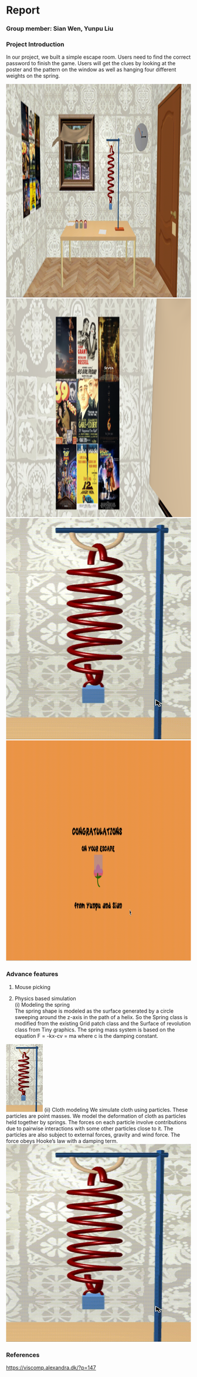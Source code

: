# Report

### Group member: Sian Wen, Yunpu Liu 

### Project Introduction

In our project, we built a simple escape room. Users need to find the correct password to finish the game. Users will get the clues by looking at the poster and the pattern on the window as well as hanging four different weights on the spring.


<img src="/report/room.gif" width="1070" height="581"/>    
<img src="/report/poster.png" width="1075" height="595"/>     
<img src="/report/spring.gif" width="1080" height="602"/>     
<img src="/report/congratulations.gif" width="1076" height="600"/>  

### Advance features

1. Mouse picking

2. Physics based simulation   
(i) Modeling the spring  
The spring shape is modeled as the surface generated by a circle sweeping around the z-axis in the path of a helix. So the Spring class is modified from the existing Grid patch class and the Surface of revolution class from Tiny graphics. The spring mass system is based on the equation F = -kx-cv = ma where c is the damping constant.   
<img src="/report/spring.gif" width="100" height="184"/>   
(ii) Cloth modeling    
We simulate cloth using particles. These particles are point masses. We model the deformation of cloth as particles held together by springs. The forces on each particle involve contributions due to pairwise interactions with some other particles close to it.  The particles are also subject to external forces, gravity and wind force. The force obeys Hooke’s law with a damping term.    

<img src="/report/spring.gif" width="770" height="538"/>   

### References

https://viscomp.alexandra.dk/?p=147   







